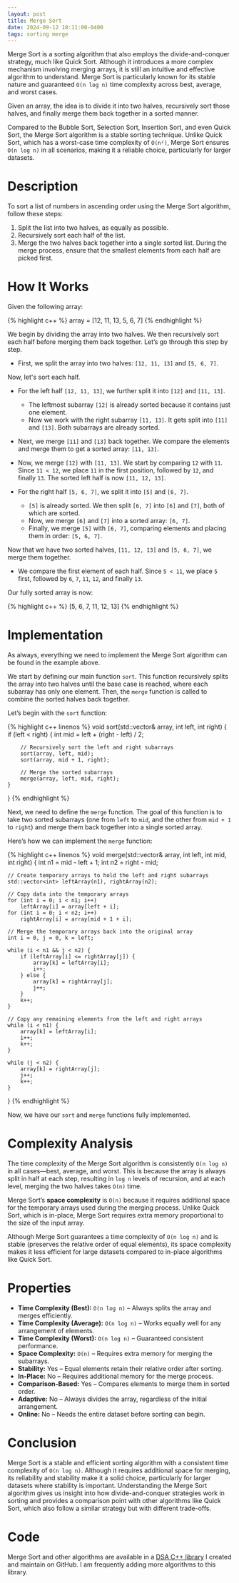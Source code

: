 ```yaml
---
layout: post
title: Merge Sort
date: 2024-09-12 10:11:00-0400
tags: sorting merge
---
```


Merge Sort is a sorting algorithm that also employs the divide-and-conquer strategy, much like Quick Sort. Although it introduces a more complex mechanism involving merging arrays, it is still an intuitive and effective algorithm to understand. Merge Sort is particularly known for its stable nature and guaranteed `O(n log n)` time complexity across best, average, and worst cases. 

Given an array, the idea is to divide it into two halves, recursively sort those halves, and finally merge them back together in a sorted manner.

Compared to the Bubble Sort, Selection Sort, Insertion Sort, and even Quick Sort, the Merge Sort algorithm is a stable sorting technique. Unlike Quick Sort, which has a worst-case time complexity of `O(n²)`, Merge Sort ensures `O(n log n)` in all scenarios, making it a reliable choice, particularly for larger datasets.


# Description

To sort a list of numbers in ascending order using the Merge Sort algorithm, follow these steps:

1. Split the list into two halves, as equally as possible.
2. Recursively sort each half of the list.
3. Merge the two halves back together into a single sorted list. During the merge process, ensure that the smallest elements from each half are picked first.

# How It Works

Given the following array:

{% highlight c++ %}
array = [12, 11, 13, 5, 6, 7]
{% endhighlight %}

We begin by dividing the array into two halves. We then recursively sort each half before merging them back together. Let’s go through this step by step.

- First, we split the array into two halves: `[12, 11, 13]` and `[5, 6, 7]`.
  
Now, let's sort each half.

- For the left half `[12, 11, 13]`, we further split it into `[12]` and `[11, 13]`.
  - The leftmost subarray `[12]` is already sorted because it contains just one element.
  - Now we work with the right subarray `[11, 13]`. It gets split into `[11]` and `[13]`. Both subarrays are already sorted.

- Next, we merge `[11]` and `[13]` back together. We compare the elements and merge them to get a sorted array: `[11, 13]`.
- Now, we merge `[12]` with `[11, 13]`. We start by comparing `12` with `11`. Since `11 < 12`, we place `11` in the first position, followed by `12`, and finally `13`. The sorted left half is now `[11, 12, 13]`.

- For the right half `[5, 6, 7]`, we split it into `[5]` and `[6, 7]`.
  - `[5]` is already sorted. We then split `[6, 7]` into `[6]` and `[7]`, both of which are sorted.
  - Now, we merge `[6]` and `[7]` into a sorted array: `[6, 7]`.
  - Finally, we merge `[5]` with `[6, 7]`, comparing elements and placing them in order: `[5, 6, 7]`.

Now that we have two sorted halves, `[11, 12, 13]` and `[5, 6, 7]`, we merge them together.

- We compare the first element of each half. Since `5 < 11`, we place `5` first, followed by `6`, `7`, `11`, `12`, and finally `13`.

Our fully sorted array is now:

{% highlight c++ %}
[5, 6, 7, 11, 12, 13]
{% endhighlight %}

# Implementation

As always, everything we need to implement the Merge Sort algorithm can be found in the example above.

We start by defining our main function `sort`. This function recursively splits the array into two halves until the base case is reached, where each subarray has only one element. Then, the `merge` function is called to combine the sorted halves back together.

Let’s begin with the `sort` function:

{% highlight c++ linenos %}
void sort(std::vector<int>& array, int left, int right) {
    if (left < right) {
        int mid = left + (right - left) / 2;

        // Recursively sort the left and right subarrays
        sort(array, left, mid);
        sort(array, mid + 1, right);

        // Merge the sorted subarrays
        merge(array, left, mid, right);
    }
}
{% endhighlight %}

Next, we need to define the `merge` function. The goal of this function is to take two sorted subarrays (one from `left` to `mid`, and the other from `mid + 1` to `right`) and merge them back together into a single sorted array.

Here’s how we can implement the `merge` function:

{% highlight c++ linenos %}
void merge(std::vector<int>& array, int left, int mid, int right) {
    int n1 = mid - left + 1;
    int n2 = right - mid;

    // Create temporary arrays to hold the left and right subarrays
    std::vector<int> leftArray(n1), rightArray(n2);

    // Copy data into the temporary arrays
    for (int i = 0; i < n1; i++)
        leftArray[i] = array[left + i];
    for (int i = 0; i < n2; i++)
        rightArray[i] = array[mid + 1 + i];

    // Merge the temporary arrays back into the original array
    int i = 0, j = 0, k = left;

    while (i < n1 && j < n2) {
        if (leftArray[i] <= rightArray[j]) {
            array[k] = leftArray[i];
            i++;
        } else {
            array[k] = rightArray[j];
            j++;
        }
        k++;
    }

    // Copy any remaining elements from the left and right arrays
    while (i < n1) {
        array[k] = leftArray[i];
        i++;
        k++;
    }

    while (j < n2) {
        array[k] = rightArray[j];
        j++;
        k++;
    }
}
{% endhighlight %}

Now, we have our `sort` and `merge` functions fully implemented.

# Complexity Analysis

The time complexity of the Merge Sort algorithm is consistently `O(n log n)` in all cases—best, average, and worst. This is because the array is always split in half at each step, resulting in `log n` levels of recursion, and at each level, merging the two halves takes `O(n)` time.

Merge Sort’s **space complexity** is `O(n)` because it requires additional space for the temporary arrays used during the merging process. Unlike Quick Sort, which is in-place, Merge Sort requires extra memory proportional to the size of the input array.

Although Merge Sort guarantees a time complexity of `O(n log n)` and is stable (preserves the relative order of equal elements), its space complexity makes it less efficient for large datasets compared to in-place algorithms like Quick Sort.

# Properties

- **Time Complexity (Best):** `O(n log n)` – Always splits the array and merges efficiently.
- **Time Complexity (Average):** `O(n log n)` – Works equally well for any arrangement of elements.
- **Time Complexity (Worst):** `O(n log n)` – Guaranteed consistent performance.
- **Space Complexity:** `O(n)` – Requires extra memory for merging the subarrays.
- **Stability:** Yes – Equal elements retain their relative order after sorting.
- **In-Place:** No – Requires additional memory for the merge process.
- **Comparison-Based:** Yes – Compares elements to merge them in sorted order.
- **Adaptive:** No – Always divides the array, regardless of the initial arrangement.
- **Online:** No – Needs the entire dataset before sorting can begin.

# Conclusion

Merge Sort is a stable and efficient sorting algorithm with a consistent time complexity of `O(n log n)`. Although it requires additional space for merging, its reliability and stability make it a solid choice, particularly for larger datasets where stability is important. Understanding the Merge Sort algorithm gives us insight into how divide-and-conquer strategies work in sorting and provides a comparison point with other algorithms like Quick Sort, which also follow a similar strategy but with different trade-offs.

# Code

Merge Sort and other algorithms are available in a [DSA C++ library](https://github.com/davidwilliam/DSA) I created and maintain on GitHub. I am frequently adding more algorithms to this library.